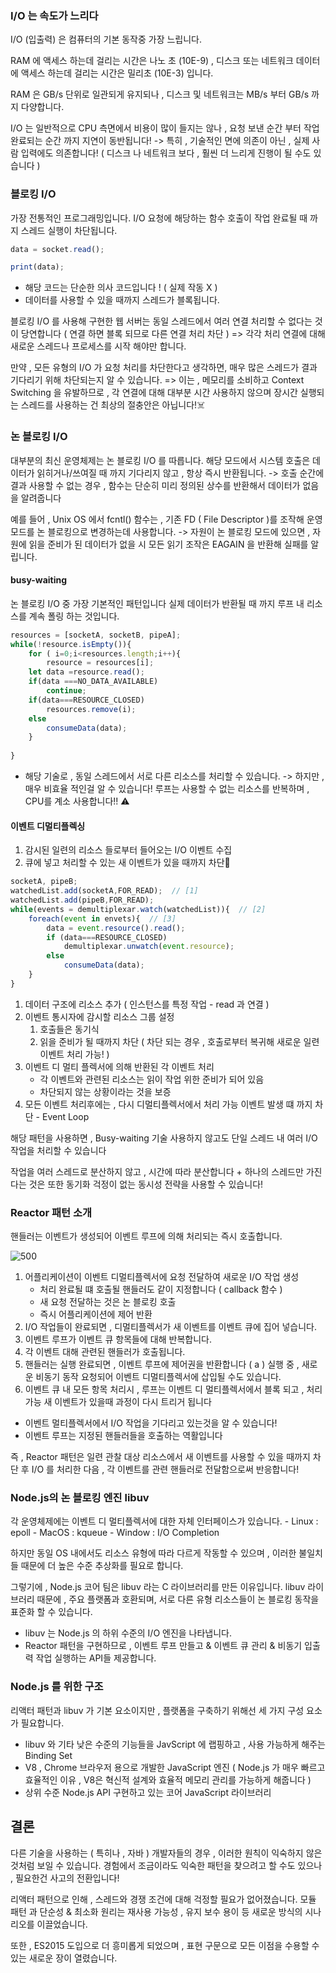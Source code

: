 
### I/O 는 속도가 느리다

I/O (입출력) 은 컴퓨터의 기본 동작중 가장 느립니다.

RAM 에 액세스 하는데 걸리는 시간은 나노 초 (10E-9) , 
디스크 또는 네트워크 데이터에 액세스 하는데 걸리는 시간은 밀리초 (10E-3) 입니다.

RAM 은 GB/s 단위로 일관되게 유지되나 , 디스크 및 네트워크는 MB/s 부터 GB/s 까지 다양합니다.

I/O 는 일반적으로 CPU 측면에서 비용이 많이 들지는 않나 ,
요청 보낸 순간 부터 작업 완료되는 순간 까지 지연이 동반됩니다!
-> 특히 , 기술적인 면에 의존이 아닌 , 실제 사람 입력에도 의존합니다!
( 디스크 나 네트워크 보다 , 훨씬 더 느리게 진행이 될 수도 있습니다 )

### 블로킹 I/O

가장 전통적인 프로그래밍입니다.
I/O 요청에 해당하는 함수 호출이 작업 완료될 때 까지 스레드 실행이 차단됩니다.
```javascript
data = socket.read();

print(data);
```
- 해당 코드는 단순한 의사 코드입니다 ! ( 실제 작동 X )
- 데이터를 사용할 수 있을 때까지 스레드가 블록됩니다.

블로킹 I/O 를 사용해 구현한 웹 서버는 동일 스레드에서 여러 연결 처리할 수 없다는 것이 당연합니다
( 연결 하면 블록 되므로 다른 연결 처리 차단 )
=> 각각 처리 연결에 대해 새로운 스레드나 프로세스를 시작 해야만 합니다.

만약 , 모든 유형의 I/O 가 요청 처리를 차단한다고 생각하면,
매우 많은 스레드가 결과 기다리기 위해 차단되는지 알 수 있습니다.
=> 이는 , 메모리를 소비하고 Context Switching 을 유발하므로 ,
각 연결에 대해 대부분 시간 사용하지 않으며 장시간 실행되는 스레드를 사용하는 건 최상의 절충안은 아닙니다!☠️

### 논 블로킹 I/O

대부분의 최신 운영체제는 논 블로킹 I/O 를 따릅니다.
해당 모드에서 시스템 호출은 데이터가 읽히거나/쓰여질 때 까지 기다리지 않고 , 항상 즉시 반환됩니다.
-> 호출 순간에 결과 사용할 수 없는 경우 , 함수는 단순히 미리 정의된 상수를 반환해서 데이터가 없음을 알려줍니다

예를 들어 , Unix OS 에서 fcntl() 함수는 , 기존 FD ( File Descriptor )를 조작해
운영 모드를 논 블로킹으로 변경하는데 사용합니다.
-> 자원이 논 블로킹 모드에 있으면 , 자원에 읽을 준비가 된 데이터가 없을 시 
모든 읽기 조작은 EAGAIN 을 반환해 실패를 알립니다.

#### busy-waiting

논 블로킹 I/O 중 가장 기본적인 패턴입니다
실제 데이터가 반환될 때 까지 루프 내 리소스를 계속 폴링 하는 것입니다.
```javascript
resources = [socketA, socketB, pipeA];
while(!resource.isEmpty()){
	for ( i=0;i<resources.length;i++){
		resource = resources[i];
	let data =resource.read();
	if(data ===NO_DATA_AVAILABLE)
		continue;	
	if(data===RESOURCE_CLOSED)
		resources.remove(i);
	else
		consumeData(data);
	}
	
}
```

- 해당 기술로 , 동일 스레드에서 서로 다른 리소스를 처리할 수 있습니다.
-> 하지만 , 매우 비효율 적인걸 알 수 있습니다!
루프는 사용할 수 없는 리소스를 반복하며 , CPU를 계소 사용합니다!! ⚠️

#### 이벤트 디멀티플렉싱

1. 감시된 일련의 리소스 들로부터 들어오는 I/O 이벤트 수집
2. 큐에 넣고 처리할 수 있는 새 이벤트가 있을 때까지 차단
```javascript
socketA, pipeB;
watchedList.add(socketA,FOR_READ);  // [1]
watchedList.add(pipeB,FOR_READ);
while(events = demultiplexar.watch(watchedList)){  // [2]
	foreach(event in envets){  // [3]
		data = event.resource().read();
		if (data===RESOURCE_CLOSED)
			demultiplexar.unwatch(event.resource);
		else
			consumeData(data);
	}
}
```
1. 데이터 구조에 리소스 추가 ( 인스턴스를 특정 작업 - read 과 연결 )
2. 이벤트 통시자에 감시할 리소스 그룹 설정
	1. 호출들은 동기식
	2. 읽을 준비가 될 때까지 차단
		( 차단 되는 경우 , 호출로부터 복귀해 새로운 일련 이벤트 처리 가능! )
3. 이벤트 디 멀티 플렉서에 의해 반환된 각 이벤트 처리
	- 각 이벤트와 관련된 리소스는 읽이 작업 위한 준비가 되어 있음
	- 차단되지 않는 상황이라는 것을 보증
4. 모든 이벤트 처리후에는 , 다시 디멀티플렉서에서 처리 가능 이벤트 발생 떄 까지 차단 - Event Loop


해당 패턴을 사용하면 , Busy-waiting 기술 사용하지 않고도 단일 스레드 내
여러 I/O 작업을 처리할 수 있습니다

작업을 여러 스레드로 분산하지 않고 , 시간에 따라 분산합니다
	+ 하나의 스레드만 가진다는 것은 또한 동기화 걱정이 없는 동시성 전략을 사용할 수 있습니다!

### Reactor 패턴 소개

핸들러는 이벤트가 생성되어 이벤트 루프에 의해 처리되는 즉시 호출합니다.

![500](https://i.imgur.com/pz8fPJp.png)


1. 어플리케이션이 이벤트 디멀티플렉서에 요청 전달하여 새로운 I/O 작업 생성
	- 처리 완료될 떄 호출될 핸들러도 같이 지정합니다 ( callback 함수 )
	- 새 요청 전달하는 것은 논 블로킹 호출
	- 즉시 어플리케이션에 제어 반환
2. I/O 작업들이 완료되면 , 디멀티플렉서가 새 이벤트를 이벤트 큐에 집어 넣습니다.
3. 이벤트 루프가 이벤트 큐 항목들에 대해 반복합니다.
4. 각 이벤트 대해 관련된 핸들러가 호출됩니다.
5. 핸들러는 실행 완료되면 , 이벤트 루프에 제어권을 반환합니다 ( a )
	실행 중 , 새로운 비동기 동작 요청되어 이벤트 디멀티플렉서에 삽입될 수도 있습니다.
6. 이벤트 큐 내 모든 항목 처리시 , 루프는 이벤트 디 멀티플렉서에서 블록 되고 , 
	처리 가능 새 이벤트가 있을때 과정이 다시 트리거 됩니다

- 이벤트 멀티플렉서에서 I/O 작업을 기다리고 있는것을 알 수 있습니다!
- 이벤트 루프는 지정된 핸들러들을 호출하는 역활입니다

즉 , Reactor 패턴은 일련 관찰 대상 리소스에서 새 이벤트를 사용할 수 있을 때까지
차단 후 I/O 를 처리한 다음 , 각 이벤트를 관련 핸들러로 전달함으로써 반응합니다!


### Node.js의 논 블로킹 엔진 libuv

각 운영체제에는 이벤트 디 멀티플렉서에 대한 자체 인터페이스가 있습니다.
	- Linux : epoll
	- MacOS : kqueue
	- Window : I/O Completion

하지만 동일 OS 내에서도 리소스 유형에 따라 다르게 작동할 수 있으며 ,
이러한 불일치들 때문에 더 높은 수준 추상화를 필요로 합니다.

그렇기에 , Node.js 코어 팀은 libuv 라는 C 라이브러리를 만든 이유입니다.
libuv 라이브러리 때문에 , 주요 플랫폼과 호환되며,
서로 다른 유형 리소스들이 논 블로킹 동작을 표준화 할 수 있습니다.

- libuv 는 Node.js 의 하위 수준의 I/O 엔진을 나타냅니다.
- Reactor 패턴을 구현하므로 , 
	이벤트 루프 만들고 & 이벤트 큐 관리 & 비동기 입출력 작업 실행하는 API들 제공합니다.

### Node.js 를 위한 구조

리액터 패턴과 libuv 가 기본 요소이지만 ,
플랫폼을 구축하기 위해선 세 가지 구성 요소가 필요합니다.

- libuv 와 기타 낮은 수준의 기능들을 JavScript 에 랩핑하고 , 사용 가능하게 해주는 Binding Set
- V8 , Chrome 브라우저 용으로 개발한 JavaScript 엔진
	( Node.js 가 매우 빠르고 효율적인 이유 , V8은 혁신적 설계와 효율적 메모리 관리를 가능하게 해줍니다 )
- 상위 수준 Node.js API 구현하고 있는 코어 JavaScript 라이브러리

## 결론

다른 기술을 사용하는 ( 특히나 , 자바 ) 개발자들의 경우 , 이러한 원칙이 익숙하지 않은 것처럼 보일 수 있습니다.
경험에서 조금이라도 익숙한 패턴을 찾으려고 할 수도 있으나 , 필요한건 사고의 전환입니다!

리액터 패턴으로 인해 , 스레드와 경쟁 조건에 대해 걱정할 필요가 없어졌습니다.
모듈 패턴 과 단순성 & 최소화 원리는 재사용 가능성 , 유지 보수 용이 등 새로운 방식의 시나리오를 이끌었습니다.

또한 , ES2015 도입으로 더 흥미롭게 되었으며 , 표현 구문으로 모든 이점을 수용할 수 있는 새로운 장이 열렸습니다.